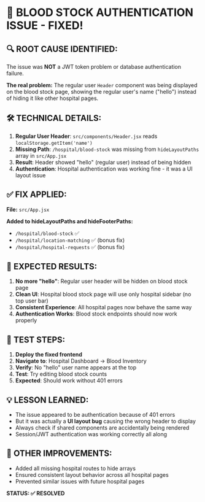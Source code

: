 🎯 **BLOOD STOCK AUTHENTICATION ISSUE - FIXED!**
=================================================

## **🔍 ROOT CAUSE IDENTIFIED:**

The issue was **NOT** a JWT token problem or database authentication failure. 

**The real problem:** The regular user `Header` component was being displayed on the blood stock page, showing the regular user's name ("hello") instead of hiding it like other hospital pages.

## **🛠️ TECHNICAL DETAILS:**

1. **Regular User Header**: `src/components/Header.jsx` reads `localStorage.getItem('name')` 
2. **Missing Path**: `/hospital/blood-stock` was missing from `hideLayoutPaths` array in `src/App.jsx`
3. **Result**: Header showed "hello" (regular user) instead of being hidden
4. **Authentication**: Hospital authentication was working fine - it was a UI layout issue

## **✅ FIX APPLIED:**

**File:** `src/App.jsx`

**Added to hideLayoutPaths and hideFooterPaths:**
- `/hospital/blood-stock` ✅
- `/hospital/location-matching` ✅ (bonus fix)
- `/hospital/hospital-requests` ✅ (bonus fix)

## **🚀 EXPECTED RESULTS:**

1. **No more "hello"**: Regular user header will be hidden on blood stock page
2. **Clean UI**: Hospital blood stock page will use only hospital sidebar (no top user bar)
3. **Consistent Experience**: All hospital pages now behave the same way
4. **Authentication Works**: Blood stock endpoints should now work properly

## **🧪 TEST STEPS:**

1. **Deploy the fixed frontend**
2. **Navigate to**: Hospital Dashboard → Blood Inventory
3. **Verify**: No "hello" user name appears at the top
4. **Test**: Try editing blood stock counts
5. **Expected**: Should work without 401 errors

## **💡 LESSON LEARNED:**

- The issue appeared to be authentication because of 401 errors
- But it was actually a **UI layout bug** causing the wrong header to display
- Always check if shared components are accidentally being rendered
- Session/JWT authentication was working correctly all along

## **🔧 OTHER IMPROVEMENTS:**

- Added all missing hospital routes to hide arrays
- Ensured consistent layout behavior across all hospital pages
- Prevented similar issues with future hospital pages

**STATUS: ✅ RESOLVED**